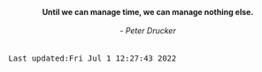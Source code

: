 
<div align="center"><b><span>Until we can manage time, we can manage nothing else.</span></b><br><br><i> - Peter Drucker</i></div>
<br><br><kbd>Last updated:Fri Jul  1 12:27:43 2022</kbd>